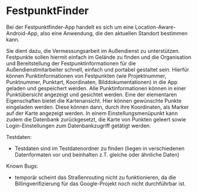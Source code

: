 # FestpunktFinder

Bei der Festpunktfinder-App handelt es sich um eine Location-Aware-Android-App, also eine Anwendung, die den aktuellen Standort bestimmen kann.

Sie dient dazu, die Vermessungsarbeit im Außendienst zu unterstützen.
Festpunkte sollen hiermit einfach im Gelände zu finden und die Organisation und Bereitstellung der Festpunktinformationen für die Außendienstmitarbeiter schnell, einfach und portabel gestaltet sein.
Hierfür können Punktinformationen von Festpunkten (wie Projektnummer, Punktnummer, Punktart, Koordinaten, Bilddokumentationen) in die App geladen und gespeichert werden.
Alle Punktinformationen können in einer Punktübersicht angezeigt und gesichtet werden.
Eine der elementaren Eigenschaften bietet die Kartenansicht.
Hier können gewünschte Punkte eingeladen werden. Diese können dann, durch ihre Koordinaten, als Marker auf der Karte angezeigt werden.
In einem Einstellungsmenüpunkt kann zudem die Datenbank zurückgesetzt, die Karte von Punkten geleert sowie Login-Einstellungen zum Datenbankzugriff getätigt werden.


Testdaten:
- Testdaten sind im Testdatenordner zu finden (liegen in verschiedenen Datenformaten vor und beinhalten z.T. gleiche oder ähnliche Daten)


Known Bugs:
- temporär scheint das Straßenrouting nicht zu funktionieren, da die Billingverifizierung für das Google-Projekt noch nicht durchführbar ist.
